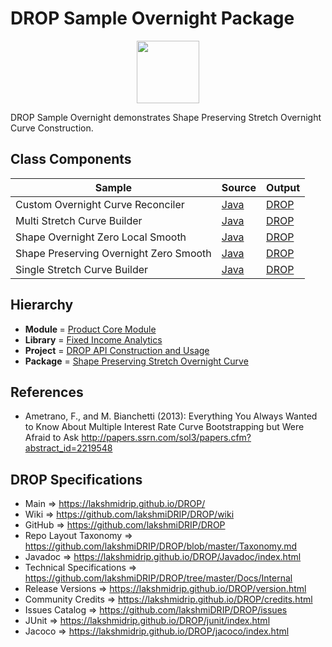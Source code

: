 # DROP Sample Overnight Package

<p align="center"><img src="https://github.com/lakshmiDRIP/DROP/blob/master/DRIP_Logo.gif?raw=true" width="100"></p>

DROP Sample Overnight demonstrates Shape Preserving Stretch Overnight Curve Construction.


## Class Components

 |     Sample     | Source | Output |
 |----------------|--------|--------|
 | Custom Overnight Curve Reconciler | [Java](https://github.com/lakshmiDRIP/DROP/tree/master/src/main/java/org/drip/sample/overnight/CustomOvernightCurveReconciler.java) | [DROP](https://github.com/lakshmiDRIP/DROP/blob/master/drop/org/drip/sample/overnight/CustomOvernightCurveReconciler.drop) |
 | Multi Stretch Curve Builder | [Java](https://github.com/lakshmiDRIP/DROP/tree/master/src/main/java/org/drip/sample/overnight/MultiStretchCurveBuilder.java) | [DROP](https://github.com/lakshmiDRIP/DROP/blob/master/drop/org/drip/sample/overnight/MultiStretchCurveBuilder.drop) |
 | Shape Overnight Zero Local Smooth | [Java](https://github.com/lakshmiDRIP/DROP/tree/master/src/main/java/org/drip/sample/overnight/ShapeOvernightZeroLocalSmooth.java) | [DROP](https://github.com/lakshmiDRIP/DROP/blob/master/drop/org/drip/sample/overnight/ShapeOvernightZeroLocalSmooth.drop) |
 | Shape Preserving Overnight Zero Smooth | [Java](https://github.com/lakshmiDRIP/DROP/tree/master/src/main/java/org/drip/sample/overnight/ShapePreservingOvernightZeroSmooth.java) | [DROP](https://github.com/lakshmiDRIP/DROP/blob/master/drop/org/drip/sample/overnight/ShapePreservingOvernightZeroSmooth.drop) |
 | Single Stretch Curve Builder | [Java](https://github.com/lakshmiDRIP/DROP/tree/master/src/main/java/org/drip/sample/overnight/SingleStretchCurveBuilder.java) | [DROP](https://github.com/lakshmiDRIP/DROP/blob/master/drop/org/drip/sample/overnight/SingleStretchCurveBuilder.drop) |


## Hierarchy

 <ul>
	<li><b>Module </b> = <a href = "https://github.com/lakshmiDRIP/DROP/tree/master/ProductCore.md">Product Core Module</a></li>
	<li><b>Library</b> = <a href = "https://github.com/lakshmiDRIP/DROP/tree/master/FixedIncomeAnalyticsLibrary.md">Fixed Income Analytics</a></li>
	<li><b>Project</b> = <a href = "https://github.com/lakshmiDRIP/DROP/tree/master/src/main/java/org/drip/sample/README.md">DROP API Construction and Usage</a></li>
	<li><b>Package</b> = <a href = "https://github.com/lakshmiDRIP/DROP/tree/master/src/main/java/org/drip/sample/overnight/README.md">Shape Preserving Stretch Overnight Curve</a></li>
 </ul>


## References

 * Ametrano, F., and M. Bianchetti (2013): Everything You Always Wanted to Know About Multiple Interest Rate Curve Bootstrapping but Were Afraid to Ask http://papers.ssrn.com/sol3/papers.cfm?abstract_id=2219548


## DROP Specifications

 * Main                     => https://lakshmidrip.github.io/DROP/
 * Wiki                     => https://github.com/lakshmiDRIP/DROP/wiki
 * GitHub                   => https://github.com/lakshmiDRIP/DROP
 * Repo Layout Taxonomy     => https://github.com/lakshmiDRIP/DROP/blob/master/Taxonomy.md
 * Javadoc                  => https://lakshmidrip.github.io/DROP/Javadoc/index.html
 * Technical Specifications => https://github.com/lakshmiDRIP/DROP/tree/master/Docs/Internal
 * Release Versions         => https://lakshmidrip.github.io/DROP/version.html
 * Community Credits        => https://lakshmidrip.github.io/DROP/credits.html
 * Issues Catalog           => https://github.com/lakshmiDRIP/DROP/issues
 * JUnit                    => https://lakshmidrip.github.io/DROP/junit/index.html
 * Jacoco                   => https://lakshmidrip.github.io/DROP/jacoco/index.html

